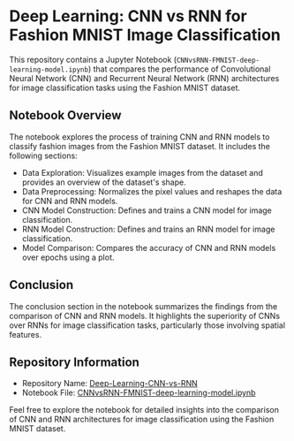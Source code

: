 # Deep Learning: CNN vs RNN for Fashion MNIST Image Classification

This repository contains a Jupyter Notebook (`CNNvsRNN-FMNIST-deep-learning-model.ipynb`) that compares the performance of Convolutional Neural Network (CNN) and Recurrent Neural Network (RNN) architectures for image classification tasks using the Fashion MNIST dataset.

## Notebook Overview

The notebook explores the process of training CNN and RNN models to classify fashion images from the Fashion MNIST dataset. It includes the following sections:

- Data Exploration: Visualizes example images from the dataset and provides an overview of the dataset's shape.
- Data Preprocessing: Normalizes the pixel values and reshapes the data for CNN and RNN models.
- CNN Model Construction: Defines and trains a CNN model for image classification.
- RNN Model Construction: Defines and trains an RNN model for image classification.
- Model Comparison: Compares the accuracy of CNN and RNN models over epochs using a plot.

## Conclusion

The conclusion section in the notebook summarizes the findings from the comparison of CNN and RNN models. It highlights the superiority of CNNs over RNNs for image classification tasks, particularly those involving spatial features.

## Repository Information

- Repository Name: [Deep-Learning-CNN-vs-RNN](https://github.com/zenklinov/Deep-Learning-CNN-vs-RNN)
- Notebook File: [CNNvsRNN-FMNIST-deep-learning-model.ipynb](https://github.com/zenklinov/Deep-Learning-CNN-vs-RNN/blob/main/CNNvsRNN-FMNIST-deep-learning-model.ipynb)

Feel free to explore the notebook for detailed insights into the comparison of CNN and RNN architectures for image classification using the Fashion MNIST dataset.
